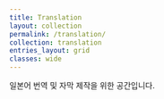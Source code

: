 ```yaml
---
title: Translation
layout: collection
permalink: /translation/
collection: translation
entries_layout: grid
classes: wide
---
```


일본어 번역 및 자막 제작을 위한 공간입니다.
